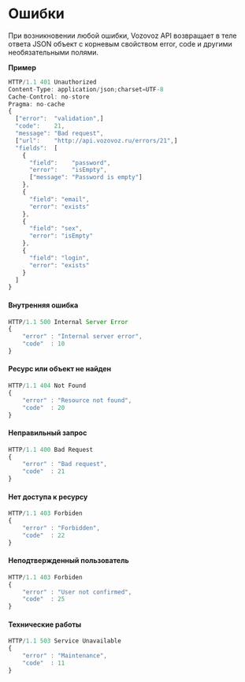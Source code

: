 # Ошибки

При возникновении любой ошибки, Vozovoz API возвращает в теле ответа JSON объект с корневым свойством error, code и другими необязательными полями.

**Пример**

```js
HTTP/1.1 401 Unauthorized
Content-Type: application/json;charset=UTF-8
Cache-Control: no-store
Pragma: no-cache
{
  ["error":  "validation",]
  "code":    21,
  "message": "Bad request",
  ["url":    "http://api.vozovoz.ru/errors/21",]
  "fields":  [
    {
      "field":    "password",
      "error":    "isEmpty",
      ["message": "Password is empty"]
    },
    {
      "field": "email",
      "error": "exists"
    },
    {
      "field": "sex",
      "error": "isEmpty"
    },
    {
      "field": "login",
      "error": "exists"
    }
  ]
}
```

#### Внутренняя ошибка

```js
HTTP/1.1 500 Internal Server Error
{
    "error" : "Internal server error",
    "code"  : 10
}
```

#### Ресурс или объект не найден

```js
HTTP/1.1 404 Not Found
{
    "error" : "Resource not found",
    "code"  : 20
}
```

#### Неправильный запрос

```js
HTTP/1.1 400 Bad Request
{
    "error" : "Bad request",
    "code"  : 21
}
```

#### Нет доступа к ресурсу

```js
HTTP/1.1 403 Forbiden
{
    "error" : "Forbidden",
    "code"  : 22
}
```

#### Неподтвержденный пользователь

```js
HTTP/1.1 403 Forbiden
{
    "error" : "User not confirmed",
    "code"  : 25
}
```


#### Технические работы

```js
HTTP/1.1 503 Service Unavailable
{
    "error" : "Maintenance",
    "code"  : 11
}
```

